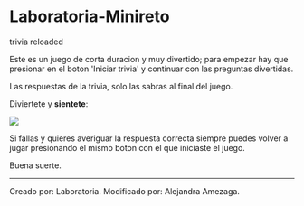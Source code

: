 # Laboratoria-Minireto
trivia reloaded

Este es un juego de corta duracion y muy divertido; para empezar hay que presionar en el boton 'Iniciar trivia' y 
continuar con las preguntas divertidas.

Las respuestas de la trivia, solo las sabras al final del juego.

Diviertete y **sientete**: 

![ ](imagen.gif)

Si fallas y quieres averiguar la respuesta correcta siempre puedes volver a jugar presionando el mismo boton con el que iniciaste el juego.

Buena suerte.

***

Creado por: Laboratoria.
Modificado por: Alejandra Amezaga.
